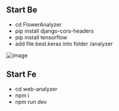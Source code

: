 ## Start Be
- cd FlowerAnalyzer
- pip install django-cors-headers
- pip install tensorflow
- add file best.keras into folder /analyzer

![image](https://github.com/user-attachments/assets/af068358-cf28-48bd-b75d-da90a3adbbdc)

## Start Fe
- cd web-analyzer
- npm i
- npm run dev
